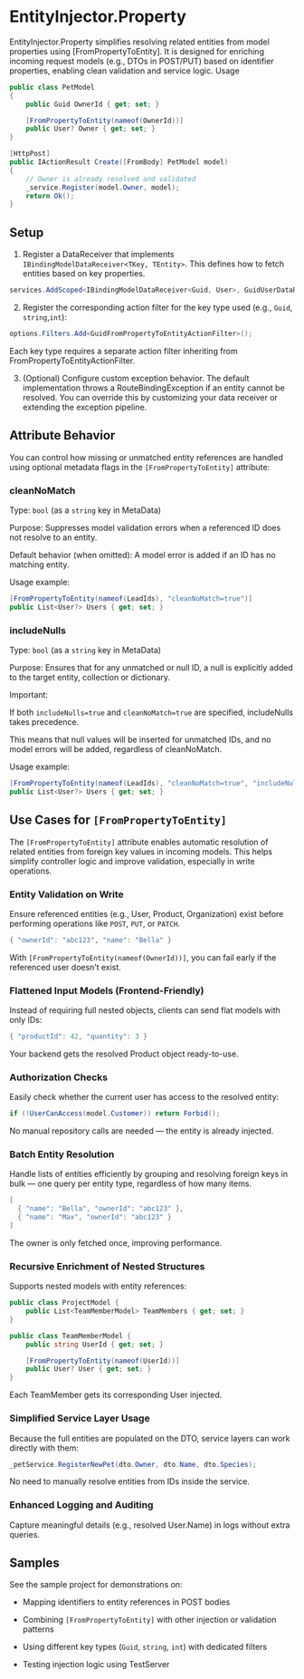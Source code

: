 # EntityInjector.Property

EntityInjector.Property simplifies resolving related entities from model properties using [FromPropertyToEntity].
It is designed for enriching incoming request models (e.g., DTOs in POST/PUT) based on identifier properties, enabling clean validation and service logic.
Usage
```csharp
public class PetModel
{
    public Guid OwnerId { get; set; }

    [FromPropertyToEntity(nameof(OwnerId))]
    public User? Owner { get; set; }
}

[HttpPost]
public IActionResult Create([FromBody] PetModel model)
{
    // Owner is already resolved and validated
    _service.Register(model.Owner, model);
    return Ok();
}
```

## Setup

1. Register a DataReceiver that implements `IBindingModelDataReceiver<TKey, TEntity>`. This defines how to fetch entities based on key properties.
```csharp
services.AddScoped<IBindingModelDataReceiver<Guid, User>, GuidUserDataReceiver>();
```

2. Register the corresponding action filter for the key type used (e.g., `Guid`, `string`,`int`):
```csharp
options.Filters.Add<GuidFromPropertyToEntityActionFilter>();
```

Each key type requires a separate action filter inheriting from FromPropertyToEntityActionFilter<TKey>.

3. (Optional) Configure custom exception behavior. The default implementation throws a RouteBindingException if an entity cannot be resolved. You can override this by customizing your data receiver or extending the exception pipeline.

## Attribute Behavior

You can control how missing or unmatched entity references are handled using optional metadata flags in the `[FromPropertyToEntity]` attribute:

### cleanNoMatch

Type: `bool` (as a `string` key in MetaData)

Purpose: Suppresses model validation errors when a referenced ID does not resolve to an entity.

Default behavior (when omitted): A model error is added if an ID has no matching entity.

Usage example:
```csharp
[FromPropertyToEntity(nameof(LeadIds), "cleanNoMatch=true")]
public List<User?> Users { get; set; }
```

### includeNulls

Type: `bool` (as a `string` key in MetaData)

Purpose: Ensures that for any unmatched or null ID, a null is explicitly added to the target entity, collection or dictionary.

Important:

If both `includeNulls=true` and `cleanNoMatch=true` are specified, includeNulls takes precedence.

This means that null values will be inserted for unmatched IDs, and no model errors will be added, regardless of cleanNoMatch.

Usage example:
```csharp
[FromPropertyToEntity(nameof(LeadIds), "cleanNoMatch=true", "includeNulls=true")]
public List<User?> Users { get; set; }
```

## Use Cases for `[FromPropertyToEntity]`

The `[FromPropertyToEntity]` attribute enables automatic resolution of related entities from foreign key values in incoming models. This helps simplify controller logic and improve validation, especially in write operations.

### Entity Validation on Write

Ensure referenced entities (e.g., User, Product, Organization) exist before performing operations like `POST`, `PUT`, or `PATCH`.
```csharp
{ "ownerId": "abc123", "name": "Bella" }
```

With `[FromPropertyToEntity(nameof(OwnerId))]`, you can fail early if the referenced user doesn’t exist.

### Flattened Input Models (Frontend-Friendly)

Instead of requiring full nested objects, clients can send flat models with only IDs:
```csharp
{ "productId": 42, "quantity": 3 }
```

Your backend gets the resolved Product object ready-to-use.

### Authorization Checks

Easily check whether the current user has access to the resolved entity:
```csharp
if (!UserCanAccess(model.Customer)) return Forbid();
```

No manual repository calls are needed — the entity is already injected.

### Batch Entity Resolution

Handle lists of entities efficiently by grouping and resolving foreign keys in bulk — one query per entity type, regardless of how many items.
```csharp
[
  { "name": "Bella", "ownerId": "abc123" },
  { "name": "Max", "ownerId": "abc123" }
]
```

The owner is only fetched once, improving performance.

### Recursive Enrichment of Nested Structures

Supports nested models with entity references:
```csharp
public class ProjectModel {
    public List<TeamMemberModel> TeamMembers { get; set; }
}

public class TeamMemberModel {
    public string UserId { get; set; }

    [FromPropertyToEntity(nameof(UserId))]
    public User? User { get; set; }
}
```

Each TeamMember gets its corresponding User injected.

### Simplified Service Layer Usage

Because the full entities are populated on the DTO, service layers can work directly with them:
```csharp
_petService.RegisterNewPet(dto.Owner, dto.Name, dto.Species);
```

No need to manually resolve entities from IDs inside the service.

### Enhanced Logging and Auditing

Capture meaningful details (e.g., resolved User.Name) in logs without extra queries.

## Samples

See the sample project for demonstrations on:

* Mapping identifiers to entity references in POST bodies

* Combining `[FromPropertyToEntity]` with other injection or validation patterns

* Using different key types (`Guid`, `string`, `int`) with dedicated filters

* Testing injection logic using TestServer
